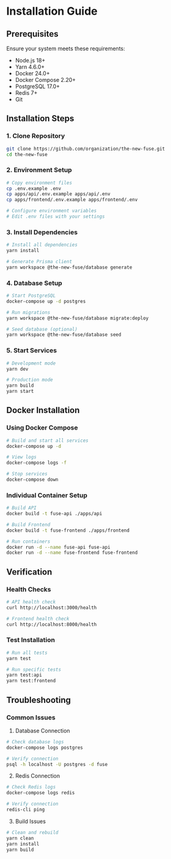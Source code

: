 # Installation Guide

## Prerequisites

Ensure your system meets these requirements:

- Node.js 18+
- Yarn 4.6.0+
- Docker 24.0+
- Docker Compose 2.20+
- PostgreSQL 17.0+
- Redis 7+
- Git

## Installation Steps

### 1. Clone Repository

```bash
git clone https://github.com/organization/the-new-fuse.git
cd the-new-fuse
```

### 2. Environment Setup

```bash
# Copy environment files
cp .env.example .env
cp apps/api/.env.example apps/api/.env
cp apps/frontend/.env.example apps/frontend/.env

# Configure environment variables
# Edit .env files with your settings
```

### 3. Install Dependencies

```bash
# Install all dependencies
yarn install

# Generate Prisma client
yarn workspace @the-new-fuse/database generate
```

### 4. Database Setup

```bash
# Start PostgreSQL
docker-compose up -d postgres

# Run migrations
yarn workspace @the-new-fuse/database migrate:deploy

# Seed database (optional)
yarn workspace @the-new-fuse/database seed
```

### 5. Start Services

```bash
# Development mode
yarn dev

# Production mode
yarn build
yarn start
```

## Docker Installation

### Using Docker Compose

```bash
# Build and start all services
docker-compose up -d

# View logs
docker-compose logs -f

# Stop services
docker-compose down
```

### Individual Container Setup

```bash
# Build API
docker build -t fuse-api ./apps/api

# Build Frontend
docker build -t fuse-frontend ./apps/frontend

# Run containers
docker run -d --name fuse-api fuse-api
docker run -d --name fuse-frontend fuse-frontend
```

## Verification

### Health Checks

```bash
# API health check
curl http://localhost:3000/health

# Frontend health check
curl http://localhost:8000/health
```

### Test Installation

```bash
# Run all tests
yarn test

# Run specific tests
yarn test:api
yarn test:frontend
```

## Troubleshooting

### Common Issues

1. Database Connection
```bash
# Check database logs
docker-compose logs postgres

# Verify connection
psql -h localhost -U postgres -d fuse
```

2. Redis Connection
```bash
# Check Redis logs
docker-compose logs redis

# Verify connection
redis-cli ping
```

3. Build Issues
```bash
# Clean and rebuild
yarn clean
yarn install
yarn build
```